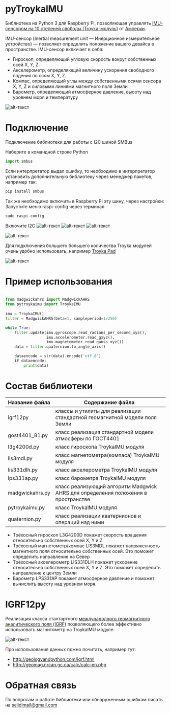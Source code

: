 pyTroykaIMU
==========

Библиотека на Python 3 для Raspberry Pi, позволяющая управлять [IMU-сенсором на 10 степеней свободы (Troyka-модуль)](http://amperka.ru/product/troyka-imu-10-dof)
от [Амперки](http://amperka.ru/).

IMU-сенсор (Inertial measurement unit — Инерционное измерительное устройство) — позволяет определить положение вашего девайса в пространстве. IMU-сенсор включает в себя:
- Гироскоп, определяющий угловую скорость вокруг собственных осей X, Y, Z.
- Акселерометр, определяющий величину ускорения свободного падения по осям X, Y, Z.
- Компас, определяющий углы между собственными осями сенсора X, Y, Z и силовыми линиями магнитного поля Земли
- Барометр, определяющий атмосферное давление, высоту над уровнем моря и температуру

![alt-текст](https://static-eu.insales.ru/images/products/1/799/58802975/troyka-imu-10-dof.1.jpg "IMU-сенсор на 10 степеней свободы (Troyka-модуль)")


Подключение
==========
Подключение библиотеки для работы с I2C шиной SMBus

Наберите в командной строке Python
```python
import smbus
```
Если интерпретатор выдал ошибку, то необходимо в интерпретатор установить дополнительную библиотеку через менеджер пакетов, например так:
```python
pip install smbus
```
Так же необходимо включить в Raspberry Pi эту шину, через настройки:
Запустите меню raspi-config через терминал
```python
sudo raspi-config
```
Включите I2C
![alt-текст](http://wiki.amperka.ru/_media/продукты:troyka-gpio-expander:interfacing_1.png "Зайдите в настройки интерфейсов Вашего Raspberry")
![alt-текст](http://wiki.amperka.ru/_media/продукты:troyka-gpio-expander:i2c-02.png "Выберите интерфейс I2C")
![alt-текст](http://wiki.amperka.ru/_media/продукты:troyka-gpio-expander:enable_3.png "Подтвердите влючение")

![alt-текст](https://preview.ibb.co/j7PKpc/IMU.png "Подключение аналогично любому модулю Troyka")

Для подключения большего большего количества Troyka модулей очень удобно использовать, например [Troyka Pad](http://amperka.ru/product/troyka-pad-1x4)

![alt-текст](https://static-eu.insales.ru/images/products/1/2757/98380485/troyka_pad_all_in.jpg "Troyka Pad")

Пример использования
====================
```python

from madgwickahrs import MadgwickAHRS
from pytroykaimu import TroykaIMU
 
imu = TroykaIMU()
filter = MadgwickAHRS(beta=1, sampleperiod=1/256)

while True:
    filter.update(imu.gyroscope.read_radians_per_second_xyz(),
                  imu.accelerometer.read_gxyz(),
                  imu.magnetometer.read_gauss_xyz())
    data = filter.quaternion.to_angle_axis()

    dataencode = str(data).encode('utf-8')
    if dataencode:
        print(data)

```

Состав библиотеки
====================
Название файла      | Содержание файла
--------------------|----------------------
igrf12py            | классы и утилиты для реализации стандартной геомагнитной модели поля Земли
gost4401_81.py      | класс реализация стандартной модели атмосферы по ГОСТ4401
l3g4200d.py         | класс гироскопа TroykaIMU модуля
lis3mdl.py          | класс магнетометра(компаса) TroykaIMU модуля
lis331dlh.py        | класс акселерометра TroykaIMU модуля
lps331ap.py         | класс барометра TroykaIMU модуля
madgwickahrs.py     | класс реализующий алгоритм Madgwick AHRS для определения положения в пространстве
pytroykaimu.py      | класс TroykaIMU модуля
quaternion.py       | класс реализации кватернионов и операций над ними



- Трёхосный гироскоп L3G4200D покажет скорость вращения относительно собственных осей X, Y и Z
- Трёхосный магнетометр/компас LIS3MDL покажет напряженность магнитного поля относительно собственных осей. Это поможет определить направление на Север
- Трёхосный акселерометр LIS331DLH покажет ускорение относительно собственных осей X, Y и Z. Это поможет определить направление к центру Земли 
- Барометр LPS331AP покажет атмосферное давление и поможет вычислить высоту над уровнем моря.



IGRF12py
==========

Реализация класса стантартного [международного геомагнитного аналитического поля (IGRF)](https://ru.wikipedia.org/wiki/Международное_геомагнитное_аналитическое_поле) 
позволяющего более эффективно использовать магнитометр на TroykaIMU модуле.


![alt-текст](https://pbs.twimg.com/media/DNyvjhQVQAAl9Iu.png "pyigrf12")  

Про использования данных пожно почитать, например тут:
- http://geologyandpython.com/igrf.html
- http://geomag.nrcan.gc.ca/calc/calc-en.php


Обратная связь
==========

По вопросам о работе библиотеки или обнаруженным ошибкам писать на selidimail@gmail.com
